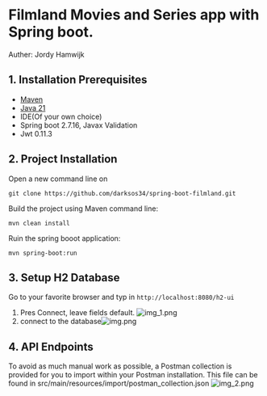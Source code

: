 
# Filmland Movies and Series app with Spring boot.

Auther: Jordy Hamwijk

## 1. Installation Prerequisites
* [Maven](https://maven.apache.org/download.cgi) 
* [Java 21](https://adoptium.net/temurin/releases/) 
* IDE(Of your own choice)
* Spring boot 2.7.16, Javax Validation
* Jwt 0.11.3

## 2. Project Installation

Open a new command line on

```git clone https://github.com/darksos34/spring-boot-filmland.git```

Build the project using Maven command line:

```mvn clean install```

Ruin the spring booot application:

```mvn spring-boot:run```

## 3. Setup H2 Database
Go to your favorite browser and typ in ````http://localhost:8080/h2-ui````

1. Pres Connect, leave fields default.
![img_1.png](img_1.png)
2. connect to the database![img.png](img.png)

## 4. API Endpoints
To avoid as much manual work as possible, a Postman collection is provided for you to import within your Postman installation.
This file can be found in src/main/resources/import/postman_collection.json
![img_2.png](img_2.png)
